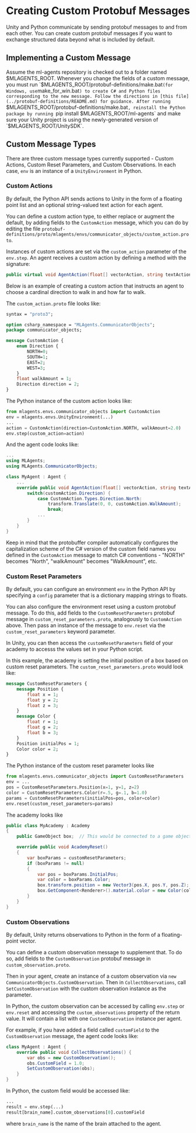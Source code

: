 # Creating Custom Protobuf Messages

Unity and Python communicate by sending protobuf messages to and from each other. You can create custom protobuf messages if you want to exchange structured data beyond what is included by default. 

## Implementing a Custom Message

Assume the ml-agents repository is checked out to a folder named $MLAGENTS_ROOT. Whenever you change the fields of a custom message, you must run `$MLAGENTS_ROOT/protobuf-definitions/make.bat` (for Windows, use `make_for_win.bat`) to create C# and Python files corresponding to the new message. Follow the directions in [this file](../protobuf-definitions/README.md) for guidance. After running `$MLAGENTS_ROOT/protobuf-definitions/make.bat`, reinstall the Python package by running `pip install $MLAGENTS_ROOT/ml-agents` and make sure your Unity project is using the newly-generated version of `$MLAGENTS_ROOT/UnitySDK`.

## Custom Message Types

There are three custom message types currently supported - Custom Actions, Custom Reset Parameters, and Custom Observations. In each case, `env` is an instance of a `UnityEnvironment` in Python.

### Custom Actions

By default, the Python API sends actions to Unity in the form of a floating point list and an optional string-valued text action for each agent.

You can define a custom action type, to either replace or augment the default, by adding fields to the `CustomAction` message, which you can do by editing the file `protobuf-definitions/proto/mlagents/envs/communicator_objects/custom_action.proto`. 

Instances of custom actions are set via the `custom_action` parameter of the `env.step`. An agent receives a custom action by defining a method with the signature:

```csharp
public virtual void AgentAction(float[] vectorAction, string textAction, CommunicatorObjects.CustomAction customAction)
```

Below is an example of creating a custom action that instructs an agent to choose a cardinal direction to walk in and how far to walk. 

The `custom_action.proto` file looks like:

```protobuf
syntax = "proto3";

option csharp_namespace = "MLAgents.CommunicatorObjects";
package communicator_objects;

message CustomAction {
    enum Direction {
        NORTH=0;
        SOUTH=1;
        EAST=2;
        WEST=3;
    }
    float walkAmount = 1;    
    Direction direction = 2;
}
```

The Python instance of the custom action looks like:

```python
from mlagents.envs.communicator_objects import CustomAction
env = mlagents.envs.UnityEnvironment(...)
...
action = CustomAction(direction=CustomAction.NORTH, walkAmount=2.0)
env.step(custom_action=action)
```

And the agent code looks like:

```csharp
...
using MLAgents;
using MLAgents.CommunicatorObjects;

class MyAgent : Agent {
    ...
    override public void AgentAction(float[] vectorAction, string textAction, CustomAction customAction) {
        switch(customAction.Direction) {
            case CustomAction.Types.Direction.North:
                transform.Translate(0, 0, customAction.WalkAmount);
                break;
            ...
        }
    }
}
```

Keep in mind that the protobuffer compiler automatically configures the capitalization scheme of the C# version of the custom field names you defined in the `CustomAction` message to match C# conventions - "NORTH" becomes "North", "walkAmount" becomes "WalkAmount", etc.

### Custom Reset Parameters

By default, you can configure an environment `env` in the Python API by specifying a `config` parameter that is a dictionary mapping strings to floats. 

You can also configure the environment reset using a custom protobuf message. To do this, add fields to the `CustomResetParameters` protobuf message in `custom_reset_parameters.proto`, analogously to `CustomAction` above. Then pass an instance of the message to `env.reset` via the `custom_reset_parameters` keyword parameter.

In Unity, you can then access the `customResetParameters` field of your academy to accesss the values set in your Python script.

In this example, the academy is setting the initial position of a box based on custom reset parameters.  The `custom_reset_parameters.proto` would look like:

```protobuf
message CustomResetParameters {
    message Position {
        float x = 1;
        float y = 2;
        float z = 3;
    }
    message Color {
        float r = 1;
        float g = 2;
        float b = 3;
    }
    Position initialPos = 1;
    Color color = 2;
}
```

The Python instance of the custom reset parameter looks like

```python
from mlagents.envs.communicator_objects import CustomResetParameters
env = ...
pos = CustomResetParameters.Position(x=1, y=1, z=2)
color = CustomResetParameters.Color(r=.5, g=.1, b=1.0)
params = CustomResetParameters(initialPos=pos, color=color)
env.reset(custom_reset_parameters=params)
```

The academy looks like

```csharp
public class MyAcademy : Academy
{
    public GameObject box;  // This would be connected to a game object in your scene in the Unity editor.

    override public void AcademyReset()
    {
        var boxParams = customResetParameters;
        if (boxParams != null)
        {
            var pos = boxParams.InitialPos;
            var color = boxParams.Color;
            box.transform.position = new Vector3(pos.X, pos.Y, pos.Z);
            box.GetComponent<Renderer>().material.color = new Color(color.R, color.G, color.B);
        }
    }
}
```

### Custom Observations

By default, Unity returns observations to Python in the form of a floating-point vector. 

You can define a custom observation message to supplement that. To do so, add fields to the `CustomObservation` protobuf message in `custom_observation.proto`. 

Then in your agent, create an instance of a custom observation via `new CommunicatorObjects.CustomObservation`. Then in `CollectObservations`, call `SetCustomObservation` with the custom observation instance as the parameter.

In Python, the custom observation can be accessed by calling `env.step` or `env.reset` and accessing the `custom_observations` property of the return value. It will contain a list with one `CustomObservation` instance per agent.

For example, if you have added a field called `customField` to the `CustomObservation` message, the agent code looks like:

```csharp
class MyAgent : Agent {
    override public void CollectObservations() {
        var obs = new CustomObservation();
        obs.CustomField = 1.0;
        SetCustomObservation(obs);
    }    
}
```

In Python, the custom field would be accessed like:

```python
...
result = env.step(...)
result[brain_name].custom_observations[0].customField
```

where `brain_name` is the name of the brain attached to the agent.
